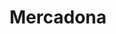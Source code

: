 ---
title: "Mercadona"
url: /la-linea-de-la-concepcion/mercadona-avenida-cartagena/
shop: Supermarkt
---